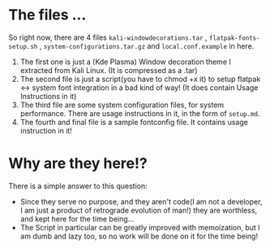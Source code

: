 # The files ...
So right now, there are 4 files `kali-windowdecorations.tar` , `flatpak-fonts-setup.sh` , `system-configurations.tar.gz` and `local.conf.example` in here.
1. The first one is just a (Kde Plasma) Window decoration theme I extracted from Kali Linux. (It is compressed as a .tar)
2. The second file is just a script(you have to chmod +x it) to setup flatpak <-> system font integration in a bad kind of way! (It does contain Usage Instructions in it)
3. The third file are some system configuration files, for system performance. There are usage instructions in it, in the form of `setup.md`.
4. The fourth and final file is a sample fontconfig file. It contains usage instruction in it!

# Why are they here!?
There is a simple answer to this question:
- Since they serve no purpose, and they aren't code(I am not a developer, I am just a product of retrograde evolution of man!) they are worthless, and kept here for the time being...
- The Script in particular can be greatly improved with memoization, but I am dumb and lazy too, so no work will be done on it for the time being!
